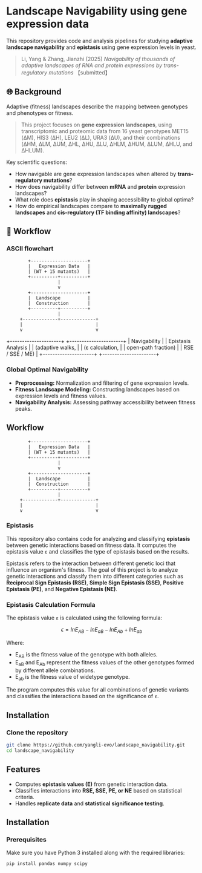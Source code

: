 # Landscape Navigability using gene expression data
This repository provides code and analysis pipelines for studying **adaptive landscape navigability** and **epistasis** using gene expression levels in yeast.  

> Li, Yang & Zhang, Jianzhi (2025) *Navigability of thousands of adaptive landscapes of RNA and protein expressions by trans-regulatory mutations* 【submitted】  

## 🌐 Background
Adaptive (fitness) landscapes describe the mapping between genotypes and phenotypes or fitness.  
> This project focuses on **gene expression landscapes**, using transcriptomic and proteomic data from 16 yeast genotypes MET15 (ΔM), HIS3 (ΔH), LEU2 (ΔL), URA3 (ΔU), and their combinations (ΔHM, ΔLM, ΔUM, ΔHL, ΔHU, ΔLU, ΔHLM, ΔHUM, ΔLUM, ΔHLU, and ΔHLUM).

Key scientific questions:  
- How navigable are gene expression landscapes when altered by **trans-regulatory mutations**?  
- How does navigability differ between **mRNA** and **protein** expression landscapes?  
- What role does **epistasis** play in shaping accessibility to global optima?  
- How do empirical landscapes compare to **maximally rugged landscapes** and **cis-regulatory (TF binding affinity) landscapes**?

## 🔄 Workflow
### ASCII flowchart
            +---------------------+
            |   Expression Data   |
            | (WT + 15 mutants)   |
            +----------+----------+
                       |
                       v
            +---------------------+
            |  Landscape          |
            |  Construction       |
            +----------+----------+
                       |
         +-------------+-------------+
         |                           |
         v                           v

+---------------------+ +----------------------+
| Navigability | | Epistasis Analysis |
| (adaptive walks, | | (ε calculation, |
| open-path fraction) | | RSE / SSE / ME) |
+---------------------+ +----------------------+

### Global Optimal Navigability
- **Preprocessing:** Normalization and filtering of gene expression levels.  
- **Fitness Landscape Modeling:** Constructing landscapes based on expression levels and fitness values.  
- **Navigability Analysis:** Assessing pathway accessibility between fitness peaks. 

## Workflow  
            +---------------------+
            |   Expression Data   |
            | (WT + 15 mutants)   |
            +----------+----------+
                       |
                       v
            +---------------------+
            |  Landscape          |
            |  Construction       |
            +----------+----------+
                       |
         +-------------+-------------+
         |                           |
         v                           v


### Epistasis

This repository also contains code for analyzing and classifying **epistasis** between genetic interactions based on fitness data. It computes the epistasis value `ε` and classifies the type of epistasis based on the results.


Epistasis refers to the interaction between different genetic loci that influence an organism's fitness. The goal of this project is to analyze genetic interactions and classify them into different categories such as **Reciprocal Sign Epistasis (RSE)**, **Simple Sign Epistasis (SSE)**, **Positive Epistasis (PE)**, and **Negative Epistasis (NE)**.

### **Epistasis Calculation Formula**

The epistasis value `ε` is calculated using the following formula:

$$
\epsilon = ln E_{AB} - ln E_{aB} - ln E_{Ab} + ln E_{ab}
$$

Where:
- E<sub>AB</sub> is the fitness value of the genotype with both alleles.
- E<sub>aB</sub> and E<sub>Ab</sub> represent the fitness values of the other genotypes formed by different allele combinations.
- E<sub>ab</sub> is the fitness value of widetype genotype.

The program computes this value for all combinations of genetic variants and classifies the interactions based on the significance of `ε`.

## **Installation**

### **Clone the repository**

```bash
git clone https://github.com/yangli-evo/landscape_navigability.git
cd landscape_navigability
```
## Features
- Computes **epistasis values (E)** from genetic interaction data.
- Classifies interactions into **RSE, SSE, PE, or NE** based on statistical criteria.
- Handles **replicate data** and **statistical significance testing**.

## Installation
### Prerequisites
Make sure you have Python 3 installed along with the required libraries:

```bash
pip install pandas numpy scipy
```
